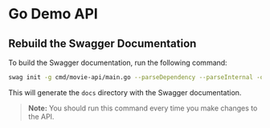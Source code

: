 # Go Demo API

## Rebuild the Swagger Documentation

To build the Swagger documentation, run the following command:

```bash
swag init -g cmd/movie-api/main.go --parseDependency --parseInternal -o docs
```

This will generate the `docs` directory with the Swagger documentation.

> **Note:** You should run this command every time you make changes to the API.
